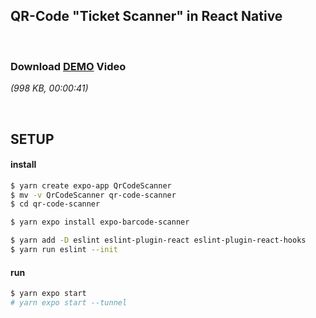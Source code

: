 ## QR-Code "Ticket Scanner" in React Native

&nbsp;

### Download [DEMO](https://github.com/gunnar-miklis/qr-code-scanner-app/raw/main/assets/demo/demo.mp4) Video
_(998 KB, 00:00:41)_

&nbsp;

## SETUP
#### install
```bash
$ yarn create expo-app QrCodeScanner
$ mv -v QrCodeScanner qr-code-scanner
$ cd qr-code-scanner

$ yarn expo install expo-barcode-scanner
```
```bash
$ yarn add -D eslint eslint-plugin-react eslint-plugin-react-hooks
$ yarn run eslint --init
```
#### run
```bash
$ yarn expo start 
# yarn expo start --tunnel
```
